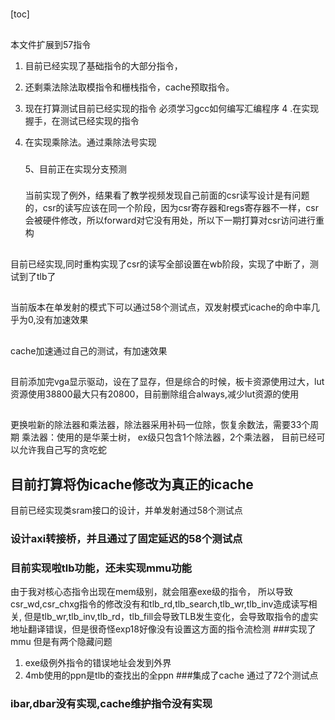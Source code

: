 # 

[toc]
##
本文件扩展到57指令

1. 目前已经实现了基础指令的大部分指令，
2. 还剩乘法除法取模指令和栅栈指令，cache预取指令。
3. 现在打算测试目前已经实现的指令
   必须学习gcc如何编写汇编程序
   4 .在实现握手，在测试已经实现的指令
4. 在实现乘除法。通过乘除法号实现
   
   ### 
   
   5、目前正在实现分支预测
   
   ### 
   当前实现了例外，结果看了教学视频发现自己前面的csr读写设计是有问题的，csr的读写应该在同一个阶段，因为csr寄存器和regs寄存器不一样，csr会被硬件修改，所以forward对它没有用处，所以下一期打算对csr访问进行重构
   ## 
  目前已经实现,同时重构实现了csr的读写全部设置在wb阶段，实现了中断了，测试到了tlb了 
   ## 
当前版本在单发射的模式下可以通过58个测试点，双发射模式icache的命中率几乎为0,没有加速效果
## 
cache加速通过自己的测试，有加速效果
## 
目前添加完vga显示驱动，设在了显存，但是综合的时候，板卡资源使用过大，lut资源使用38800最大只有20800，目前删除组合always,减少lut资源的使用
## 
更换啦新的除法器和乘法器，除法器采用补码一位除，恢复余数法，需要33个周期
乘法器：使用的是华莱士树，
ex级只包含1个除法器，2个乘法器，
目前已经可以允许我自己写的贪吃蛇
## 目前打算将伪icache修改为真正的icache
目前已经实现类sram接口的设计，并单发射通过58个测试点
### 设计axi转接桥，并且通过了固定延迟的58个测试点
### 目前实现啦tlb功能，还未实现mmu功能
由于我对核心态指令出现在mem级别，就会阻塞exe级的指令，
所以导致csr_wd,csr_chxg指令的修改没有和tlb_rd,tlb_search,tlb_wr,tlb_inv造成读写相关,
但是tlb_wr,tlb_inv,tlb_rd，tlb_fill会导致TLB发生变化，会导致取指令的虚实地址翻译错误，但是很奇怪exp18好像没有设置这方面的指令流检测
###实现了mmu
但是有两个隐藏问题
1. exe级例外指令的错误地址会发到外界
2. 4mb使用的ppn是tlb的查找出的全ppn
###集成了cache
通过了72个测试点
### ibar,dbar没有实现,cache维护指令没有实现
